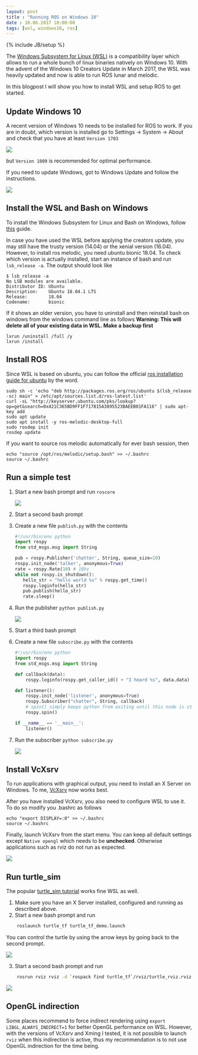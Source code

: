 ```yaml
---
layout: post
title : "Running ROS on Windows 10"
date : 10.06.2017 10:00:00
tags: [wsl, windows10, ros]
---
```

{% include JB/setup %}

The [Windows Subsystem for Linux (WSL)](https://msdn.microsoft.com/de-de/commandline/wsl/faq) is a compatibility layer which allows to run a whole bunch of linux binaries natively on Windows 10. With the advent of the Windows 10 Creators Update in March 2017, the WSL was heavily updated and now is able to run ROS lunar and melodic.

In this blogpost I will show you how to install WSL and setup ROS to get started.

## Update Windows 10

A recent version of Windows 10 needs to be installed for ROS to work. If you are in doubt, which version is installed go to Settings -> System -> About and check that you have at least `Version 1703`

![](/assets/images/RosOnWsl/WinVersion.png)

but `Version 1809` is recommended for optimal performance.

If you need to update Windows, got to Windows Update and follow the instructions.

![](https://cnet2.cbsistatic.com/img/PKRh3jY_SwHLSHspsOyOLemB5AE=/2017/03/28/1512839d-f203-4e20-96bf-d6345850923e/windows-10-creators-update-opt-in.png)

## Install the WSL and Bash on Windows

To install the Windows Subsystem for Linux and Bash on Windows, follow [this](https://docs.microsoft.com/en-us/windows/wsl/install-win10) guide.

In case you have used the WSL before applying the creators update, you may still have the trusty version (14.04) or the xenial version (16.04). However, to install ros melodic, you need ubuntu bionic 18.04.
To check which version is actually installed, start an instance of bash and run `lsb_release -a`. The output should look like

```
$ lsb_release -a
No LSB modules are available.
Distributor ID: Ubuntu
Description:    Ubuntu 18.04.1 LTS
Release:        18.04
Codename:       bionic
```

If it shows an older version, you have to uninstall and then reinstall bash on windows from the windows command line as follows **Warning: This will delete all of your existing data in WSL. Make a backup first**

    lxrun /uninstall /full /y
    lxrun /install

## Install ROS

Since WSL is based on ubuntu, you can follow the official [ros installation guide for ubuntu](http://wiki.ros.org/melodic/Installation/Ubuntu) by the word.


    sudo sh -c 'echo "deb http://packages.ros.org/ros/ubuntu $(lsb_release -sc) main" > /etc/apt/sources.list.d/ros-latest.list'
    curl -sL "http://keyserver.ubuntu.com/pks/lookup?op=get&search=0x421C365BD9FF1F717815A3895523BAEEB01FA116" | sudo apt-key add
    sudo apt update
    sudo apt install -y ros-melodic-desktop-full
    sudo rosdep init
    rosdep update

If you want to source ros melodic automatically for ever bash session, then

    echo "source /opt/ros/melodic/setup.bash" >> ~/.bashrc
    source ~/.bashrc

## Run a simple test

1. Start a new bash prompt and run `roscore`

   ![](/assets/images/RosOnWsl/roscore.PNG)
2. Start a second bash prompt
3. Create a new file `publish.py` with the contents
   ``` python
   #!/usr/bin/env python
   import rospy
   from std_msgs.msg import String
   
   pub = rospy.Publisher('chatter', String, queue_size=10)
   rospy.init_node('talker', anonymous=True)
   rate = rospy.Rate(10) # 10hz
   while not rospy.is_shutdown():
      hello_str = "hello world %s" % rospy.get_time()
      rospy.loginfo(hello_str)
      pub.publish(hello_str)
      rate.sleep()
   ```

4. Run the publisher `python publish.py`

   ![](/assets/images/RosOnWsl/publish.PNG)

5. Start a third bash prompt
6. Create a new file `subscribe.py` with the contents
   ``` python
   #!/usr/bin/env python
   import rospy
   from std_msgs.msg import String

   def callback(data):
       rospy.loginfo(rospy.get_caller_id() + "I heard %s", data.data)

   def listener():
       rospy.init_node('listener', anonymous=True)
       rospy.Subscriber("chatter", String, callback)
       # spin() simply keeps python from exiting until this node is stopped
       rospy.spin()

   if __name__ == '__main__':
       listener()
   ```  
7. Run the subscriber `python subscribe.py`

   ![](/assets/images/RosOnWsl/subscribe.PNG)

## Install VcXsrv

To run applications with graphical output, you need to install an X Server on Windows. To me, [VcXsrv](https://sourceforge.net/projects/vcxsrv/) now works best.

After you have installed VcXsrv, you also need to configure WSL to use it. To do so modify you .bashrc as follows

    echo "export DISPLAY=:0" >> ~/.bashrc
    source ~/.bashrc

Finally, launch VcXsrv from the start menu. You can keep all default settings except `Native opengl` which needs to be  __unchecked__. Otherwise applications such as rviz do not run as expected.

![](/assets/images/RosOnWsl/NoNativeOpenGl.PNG)

## Run turtle_sim

The popular [turtle_sim tutorial](http://wiki.ros.org/ROS/Tutorials/UnderstandingTopics) works fine WSL as well.

1. Make sure you have an X Server installed, configured and running as described above.
2. Start a new bash prompt and run

``` bash
    roslaunch turtle_tf turtle_tf_demo.launch
```

  You can control the turtle by using the arrow keys by going back to the second prompt.

   ![](/assets/images/RosOnWsl/turtle1.PNG)

3. Start a second bash prompt and run

``` bash
    rosrun rviz rviz -d `rospack find turtle_tf`/rviz/turtle_rviz.rviz
```

   ![](/assets/images/RosOnWsl/turtle2.PNG)

## OpenGL indirection

Some places recommend to force indirect rendering using `export LIBGL_ALWAYS_INDIRECT=1` for better OpenGL performance on WSL. However, with the versions of VcXsrv and Xming I tested, it is not possible to launch `rviz` when this indirection is active, thus my recommendation is to not use OpenGL indirection for the time being.
